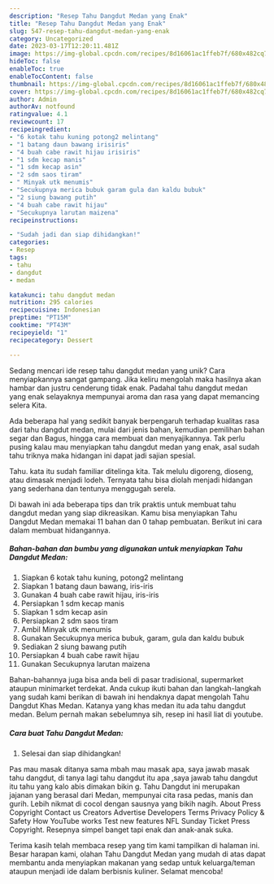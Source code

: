 ```yaml
---
description: "Resep Tahu Dangdut Medan yang Enak"
title: "Resep Tahu Dangdut Medan yang Enak"
slug: 547-resep-tahu-dangdut-medan-yang-enak
category: Uncategorized
date: 2023-03-17T12:20:11.481Z
image: https://img-global.cpcdn.com/recipes/8d16061ac1ffeb7f/680x482cq70/tahu-dangdut-medan-foto-resep-utama.jpg
hideToc: false
enableToc: true
enableTocContent: false
thumbnail: https://img-global.cpcdn.com/recipes/8d16061ac1ffeb7f/680x482cq70/tahu-dangdut-medan-foto-resep-utama.jpg
cover: https://img-global.cpcdn.com/recipes/8d16061ac1ffeb7f/680x482cq70/tahu-dangdut-medan-foto-resep-utama.jpg
author: Admin
authorAv: notfound
ratingvalue: 4.1
reviewcount: 17
recipeingredient:
- "6 kotak tahu kuning potong2 melintang"
- "1 batang daun bawang irisiris"
- "4 buah cabe rawit hijau irisiris"
- "1 sdm kecap manis"
- "1 sdm kecap asin"
- "2 sdm saos tiram"
- " Minyak utk menumis"
- "Secukupnya merica bubuk garam gula dan kaldu bubuk"
- "2 siung bawang putih"
- "4 buah cabe rawit hijau"
- "Secukupnya larutan maizena"
recipeinstructions:

- "Sudah jadi dan siap dihidangkan!"
categories:
- Resep
tags:
- tahu
- dangdut
- medan

katakunci: tahu dangdut medan 
nutrition: 295 calories
recipecuisine: Indonesian
preptime: "PT15M"
cooktime: "PT43M"
recipeyield: "1"
recipecategory: Dessert

---
```





Sedang mencari ide resep tahu dangdut medan yang unik? Cara menyiapkannya sangat gampang. Jika keliru mengolah maka hasilnya akan hambar dan justru cenderung tidak enak. Padahal tahu dangdut medan yang enak selayaknya mempunyai aroma dan rasa yang dapat memancing selera Kita.





Ada beberapa hal yang sedikit banyak berpengaruh terhadap kualitas rasa dari tahu dangdut medan, mulai dari jenis bahan, kemudian pemilihan bahan segar dan Bagus, hingga cara membuat dan menyajikannya. Tak perlu pusing kalau mau menyiapkan tahu dangdut medan yang enak,      asal sudah tahu triknya maka hidangan ini dapat jadi sajian spesial.














Tahu. kata itu sudah familiar ditelinga kita. Tak melulu digoreng, dioseng, atau dimasak menjadi lodeh. Ternyata tahu bisa diolah menjadi hidangan yang sederhana dan tentunya menggugah serela.






Di bawah ini ada beberapa tips dan trik praktis untuk membuat tahu dangdut medan yang siap dikreasikan. Kamu bisa menyiapkan Tahu Dangdut Medan memakai 11 bahan dan 0 tahap pembuatan. Berikut ini cara dalam membuat hidangannya.

<!--inarticleads1-->

##### Bahan-bahan dan bumbu yang digunakan untuk menyiapkan Tahu Dangdut Medan:

1. Siapkan 6 kotak tahu kuning, potong2 melintang
1. Siapkan 1 batang daun bawang, iris-iris
1. Gunakan 4 buah cabe rawit hijau, iris-iris
1. Persiapkan 1 sdm kecap manis
1. Siapkan 1 sdm kecap asin
1. Persiapkan 2 sdm saos tiram
1. Ambil  Minyak utk menumis
1. Gunakan Secukupnya merica bubuk, garam, gula dan kaldu bubuk
1. Sediakan 2 siung bawang putih
1. Persiapkan 4 buah cabe rawit hijau
1. Gunakan Secukupnya larutan maizena


Bahan-bahannya juga bisa anda beli di pasar tradisional, supermarket ataupun minimarket terdekat. Anda cukup ikuti bahan dan langkah-langkah yang sudah kami berikan di bawah ini hendaknya dapat mengolah Tahu Dangdut Khas Medan. Katanya yang khas medan itu ada tahu dangdut medan. Belum pernah makan sebelumnya sih, resep ini hasil liat di youtube. 

<!--inarticleads2-->

##### Cara buat Tahu Dangdut Medan:


1. Selesai dan siap dihidangkan!

Pas mau masak ditanya sama mbah mau masak apa, saya jawab masak tahu dangdut, di tanya lagi tahu dangdut itu apa ,saya jawab tahu dangdut itu tahu yang kalo abis dimakan bikin g. Tahu Dangdut ini merupakan jajanan yang berasal dari Medan, mempunyai cita rasa pedas, manis dan gurih. Lebih nikmat di cocol dengan sausnya yang bikih nagih. About Press Copyright Contact us Creators Advertise Developers Terms Privacy Policy &amp; Safety How YouTube works Test new features NFL Sunday Ticket Press Copyright. Resepnya simpel banget tapi enak dan anak-anak suka. 

Terima kasih telah membaca resep yang tim kami tampilkan di halaman ini. Besar harapan kami, olahan Tahu Dangdut Medan yang mudah di atas dapat membantu anda menyiapkan makanan yang sedap untuk keluarga/teman ataupun menjadi ide dalam berbisnis kuliner. Selamat mencoba!
